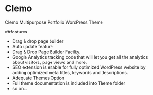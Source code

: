 # Clemo
Clemo Multipurpose Portfolio WordPress Theme

##features
- Drag & drop page builder
- Auto update feature
- Drag & Drop Page Builder Facility.
- Google Analytics tracking code that will let you get all the analytics about visitors, page views and more.
- SEO extension is enable for fully optimized WordPress website by adding optimized meta titles, keywords and descriptions.
- Adequate Themes Option
- Full theme documentation is included into Theme folder
- so on...
